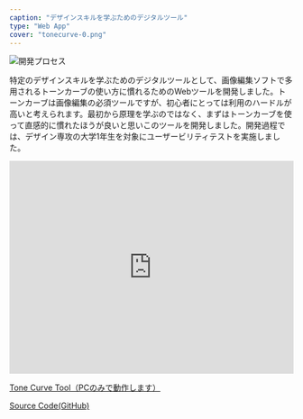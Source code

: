 ```yaml
---
caption: "デザインスキルを学ぶためのデジタルツール"
type: "Web App"
cover: "tonecurve-0.png"
---
```


![開発プロセス](/images/tonecurve-1.png)

特定のデザインスキルを学ぶためのデジタルツールとして、画像編集ソフトで多用されるトーンカーブの使い方に慣れるためのWebツールを開発しました。トーンカーブは画像編集の必須ツールですが、初心者にとっては利用のハードルが高いと考えられます。最初から原理を学ぶのではなく、まずはトーンカーブを使って直感的に慣れたほうが良いと思いこのツールを開発しました。開発過程では、デザイン専攻の大学1年生を対象にユーザービリティテストを実施しました。

<div style="left: 0; width: 100%; height: 0; position: relative; padding-bottom: 74.9296%;"><iframe src="https://speakerdeck.com/player/461220a7e5b143ec891651afe31c17ce" style="top: 0; left: 0; width: 100%; height: 100%; position: absolute; border: 0;" allowfullscreen scrolling="no" allow="encrypted-media;"></iframe></div>


<p>
  <a href="https://tonecurve.netlify.app" target="_blank" rel="noopener noreferrer" >Tone Curve Tool（PCのみで動作します）</a>
</p>

<p>
  <a href="https://github.com/ReoHokazono/tonecurve" target="_blank" rel="noopener noreferrer" >Source Code(GitHub)</a>
</p>
